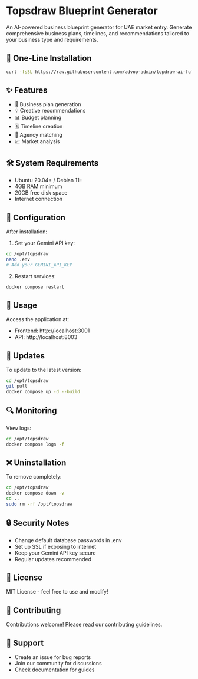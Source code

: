 # Topsdraw Blueprint Generator

An AI-powered business blueprint generator for UAE market entry. Generate comprehensive business plans, timelines, and recommendations tailored to your business type and requirements.

## 🚀 One-Line Installation

```bash
curl -fsSL https://raw.githubusercontent.com/advop-admin/topdraw-ai-fullstack/main/install.sh | sudo bash
```

## ✨ Features

- 🎯 Business plan generation
- 💡 Creative recommendations
- 📊 Budget planning
- 🗓 Timeline creation
- 🤝 Agency matching
- 📈 Market analysis

## 🛠 System Requirements

- Ubuntu 20.04+ / Debian 11+
- 4GB RAM minimum
- 20GB free disk space
- Internet connection

## 🔑 Configuration

After installation:

1. Set your Gemini API key:
```bash
cd /opt/topsdraw
nano .env
# Add your GEMINI_API_KEY
```

2. Restart services:
```bash
docker compose restart
```

## 📱 Usage

Access the application at:
- Frontend: http://localhost:3001
- API: http://localhost:8003

## 🔄 Updates

To update to the latest version:
```bash
cd /opt/topsdraw
git pull
docker compose up -d --build
```

## 🔍 Monitoring

View logs:
```bash
cd /opt/topsdraw
docker compose logs -f
```

## ❌ Uninstallation

To remove completely:
```bash
cd /opt/topsdraw
docker compose down -v
cd ..
sudo rm -rf /opt/topsdraw
```

## 🔒 Security Notes

- Change default database passwords in .env
- Set up SSL if exposing to internet
- Keep your Gemini API key secure
- Regular updates recommended

## 📝 License

MIT License - feel free to use and modify!

## 🤝 Contributing

Contributions welcome! Please read our contributing guidelines.

## 💬 Support

- Create an issue for bug reports
- Join our community for discussions
- Check documentation for guides